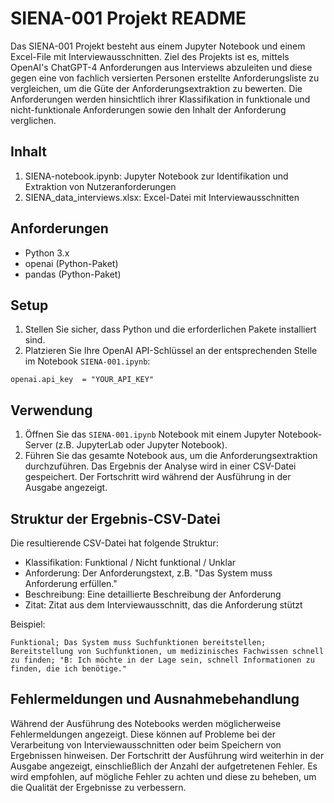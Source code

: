 # SIENA-001 Projekt README

Das SIENA-001 Projekt besteht aus einem Jupyter Notebook und einem Excel-File mit Interviewausschnitten. Ziel des Projekts ist es, mittels OpenAI's ChatGPT-4 Anforderungen aus Interviews abzuleiten und diese gegen eine von fachlich versierten Personen erstellte Anforderungsliste zu vergleichen, um die Güte der Anforderungsextraktion zu bewerten. Die Anforderungen werden hinsichtlich ihrer Klassifikation in funktionale und nicht-funktionale Anforderungen sowie den Inhalt der Anforderung verglichen.

## Inhalt

1. SIENA-notebook.ipynb: Jupyter Notebook zur Identifikation und Extraktion von Nutzeranforderungen
2. SIENA_data_interviews.xlsx: Excel-Datei mit Interviewausschnitten

## Anforderungen

- Python 3.x
- openai (Python-Paket)
- pandas (Python-Paket)

## Setup

1. Stellen Sie sicher, dass Python und die erforderlichen Pakete installiert sind.
2. Platzieren Sie Ihre OpenAI API-Schlüssel an der entsprechenden Stelle im Notebook `SIENA-001.ipynb`:

```
openai.api_key  = "YOUR_API_KEY"
```

## Verwendung

1. Öffnen Sie das `SIENA-001.ipynb` Notebook mit einem Jupyter Notebook-Server (z.B. JupyterLab oder Jupyter Notebook).
2. Führen Sie das gesamte Notebook aus, um die Anforderungsextraktion durchzuführen. Das Ergebnis der Analyse wird in einer CSV-Datei gespeichert. Der Fortschritt wird während der Ausführung in der Ausgabe angezeigt.

## Struktur der Ergebnis-CSV-Datei

Die resultierende CSV-Datei hat folgende Struktur:

- Klassifikation: Funktional / Nicht funktional / Unklar
- Anforderung: Der Anforderungstext, z.B. "Das System muss Anforderung erfüllen."
- Beschreibung: Eine detaillierte Beschreibung der Anforderung
- Zitat: Zitat aus dem Interviewausschnitt, das die Anforderung stützt

Beispiel:

```
Funktional; Das System muss Suchfunktionen bereitstellen; Bereitstellung von Suchfunktionen, um medizinisches Fachwissen schnell zu finden; "B: Ich möchte in der Lage sein, schnell Informationen zu finden, die ich benötige."
```

## Fehlermeldungen und Ausnahmebehandlung

Während der Ausführung des Notebooks werden möglicherweise Fehlermeldungen angezeigt. Diese können auf Probleme bei der Verarbeitung von Interviewausschnitten oder beim Speichern von Ergebnissen hinweisen. Der Fortschritt der Ausführung wird weiterhin in der Ausgabe angezeigt, einschließlich der Anzahl der aufgetretenen Fehler. Es wird empfohlen, auf mögliche Fehler zu achten und diese zu beheben, um die Qualität der Ergebnisse zu verbessern.
